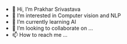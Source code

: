 - 👋 Hi, I’m Prakhar Srivastava
- 👀 I’m interested in Computer vision and NLP
- 🌱 I’m currently learning AI
- 💞️ I’m looking to collaborate on ...
- 📫 How to reach me ...

<!---
prakharsdev/prakharsdev is a ✨ special ✨ repository because its `README.md` (this file) appears on your GitHub profile.
You can click the Preview link to take a look at your changes.
--->
